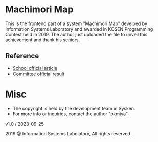 # Machimori Map
This is the frontend part of a system "Machimori Map" develped by Information Systems Laboratory and awarded in KOSEN Programming Contest held in 2019.
The author just uploaded the file to unveil this achievement and thank his seniors.

## Reference
- [School official article](https://kumamoto-nct.ac.jp/award/2019/10/20191017a/)
- [Committee official result](https://www.procon.gr.jp/wp-content/uploads//2019/10/c0b490b4b7735fe3aa78a7f4a4f77d59.pdf)

# Misc
- The copyright is held by the development team in Sysken.
- For more info or inquiries, contact the author "pkmiya".

v1.0 / 2023-09-25

2019 @ Information Systems Labolatory, All rights reserved.
